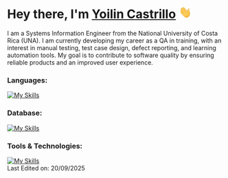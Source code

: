 <h1>Hey there, I'm <a  href="https://github.com/tanyagupta0201/">Yoilin Castrillo</a> <img  src="https://raw.githubusercontent.com/ABSphreak/ABSphreak/master/gifs/Hi.gif" width="30px"></h1>

I am a Systems Information Engineer from the National University of Costa Rica (UNA). I am currently developing my career as a QA in training, with an interest in manual testing, test case design, defect reporting, and learning automation tools. My goal is to contribute to software quality by ensuring reliable products and an improved user experience.
<br>
<h3 align="left">Languages:</h3>

[![My Skills](https://skillicons.dev/icons?i=py,js,cs&perline=3)](https://skillicons.dev)
<h3 align="left">Database:</h3>
  
[![My Skills](https://skillicons.dev/icons?i=mysql,mongodb&perline=3)](https://skillicons.dev)
<h3 align="left">Tools & Technologies:</h3>

[![My Skills](https://skillicons.dev/icons?i=azure,dotnet,vscode,github,postman,selenium,l&perline=3)](https://skillicons.dev)
<br>
Last Edited on: 20/09/2025
